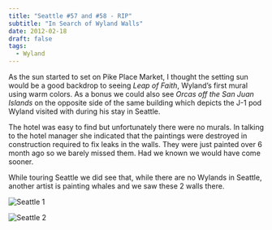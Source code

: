 ```yaml
---
title: "Seattle #57 and #58 - RIP"
subtitle: "In Search of Wyland Walls"
date: 2012-02-18
draft: false
tags:
  - Wyland
---
```


As the sun started to set on Pike Place Market, I thought the setting sun would be a good backdrop to seeing _Leap of Faith_, Wyland’s first mural using warm colors. As a bonus we could also see _Orcas off the San Juan Islands_ on the opposite side of the same building which depicts the J-1 pod Wyland visited with during his stay in Seattle.

The hotel was easy to find but unfortunately there were no murals. In talking to the hotel manager she indicated that the paintings were destroyed in construction required to fix leaks in the walls. They were just painted over 6 month ago so we barely missed them. Had we known we would have come sooner.

While touring Seattle we did see that, while there are no Wylands in Seattle, another artist is painting whales and we saw these 2 walls there.

![Seattle 1](../images/seattle1.jpeg)

![Seattle 2](../images/seattle2.jpeg)
